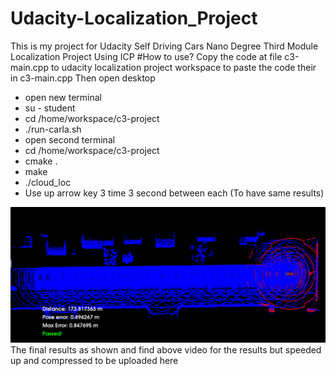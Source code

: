 # Udacity-Localization_Project
This is my project for Udacity Self Driving Cars Nano Degree Third Module Localization Project
Using ICP
#How to use?
Copy the code at file c3-main.cpp to udacity localization project workspace to paste the code their in c3-main.cpp
Then open desktop
- open new terminal
- su - student
- cd /home/workspace/c3-project
- ./run-carla.sh
- open second terminal
- cd /home/workspace/c3-project
- cmake .
- make
- ./cloud_loc
- Use up arrow key 3 time 3 second between each (To have same results)

<img src='ICP_Result.png'/>
The final results as shown
and find above video for the results but speeded up and compressed to be uploaded here
